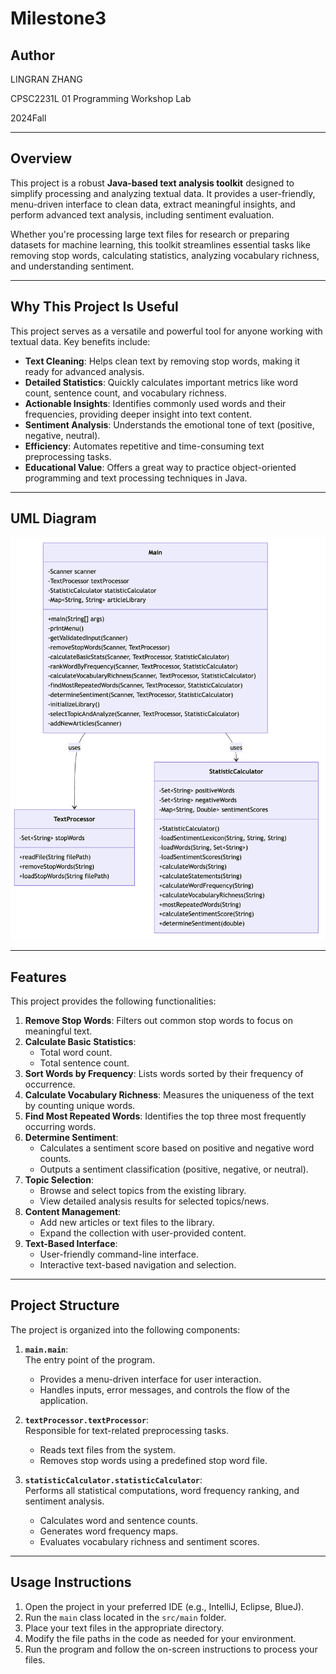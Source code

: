 # Milestone3

## Author
LINGRAN ZHANG  

CPSC2231L 01 Programming Workshop Lab  

2024Fall  

---

## Overview

This project is a robust **Java-based text analysis toolkit** designed to simplify processing and analyzing textual data. It provides a user-friendly, menu-driven interface to clean data, extract meaningful insights, and perform advanced text analysis, including sentiment evaluation.

Whether you're processing large text files for research or preparing datasets for machine learning, this toolkit streamlines essential tasks like removing stop words, calculating statistics, analyzing vocabulary richness, and understanding sentiment.

---

## Why This Project Is Useful

This project serves as a versatile and powerful tool for anyone working with textual data. Key benefits include:

- **Text Cleaning**: Helps clean text by removing stop words, making it ready for advanced analysis.
- **Detailed Statistics**: Quickly calculates important metrics like word count, sentence count, and vocabulary richness.
- **Actionable Insights**: Identifies commonly used words and their frequencies, providing deeper insight into text content.
- **Sentiment Analysis**: Understands the emotional tone of text (positive, negative, neutral).
- **Efficiency**: Automates repetitive and time-consuming text preprocessing tasks.
- **Educational Value**: Offers a great way to practice object-oriented programming and text processing techniques in Java.

---

## UML Diagram
![UML Diagram](https://github.com/Lingran0/Milestone3/blob/main/UML%20Diagram.png?raw=true)

---

## Features

This project provides the following functionalities:

1. **Remove Stop Words**: Filters out common stop words to focus on meaningful text.
2. **Calculate Basic Statistics**:
   - Total word count.
   - Total sentence count.
3. **Sort Words by Frequency**: Lists words sorted by their frequency of occurrence.
4. **Calculate Vocabulary Richness**: Measures the uniqueness of the text by counting unique words.
5. **Find Most Repeated Words**: Identifies the top three most frequently occurring words.
6. **Determine Sentiment**:
   - Calculates a sentiment score based on positive and negative word counts.
   - Outputs a sentiment classification (positive, negative, or neutral).
7. **Topic Selection**:  
   - Browse and select topics from the existing library.  
   - View detailed analysis results for selected topics/news.  
8. **Content Management**:  
   - Add new articles or text files to the library.  
   - Expand the collection with user-provided content.  
9. **Text-Based Interface**:  
   - User-friendly command-line interface.  
   - Interactive text-based navigation and selection.  

---

## Project Structure

The project is organized into the following components:

1. **`main.main`**:  
   The entry point of the program.  
   - Provides a menu-driven interface for user interaction.
   - Handles inputs, error messages, and controls the flow of the application.

2. **`textProcessor.textProcessor`**:  
   Responsible for text-related preprocessing tasks.  
   - Reads text files from the system.
   - Removes stop words using a predefined stop word file.

3. **`statisticCalculator.statisticCalculator`**:  
   Performs all statistical computations, word frequency ranking, and sentiment analysis.  
   - Calculates word and sentence counts.
   - Generates word frequency maps.
   - Evaluates vocabulary richness and sentiment scores.

---

## Usage Instructions
1. Open the project in your preferred IDE (e.g., IntelliJ, Eclipse, BlueJ).
2. Run the `main` class located in the `src/main` folder.
3.  Place your text files in the appropriate directory.
4. Modify the file paths in the code as needed for your environment.
5. Run the program and follow the on-screen instructions to process your files.
